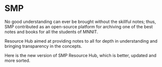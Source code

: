 # SMP

No good understanding can ever be brought without the skillful notes; thus, SMP contributed as an open-source platform for archiving one of the best notes and books for all the students of MNNIT. 

Resource Hub aimed at providing notes to all for depth in understanding and bringing transparency in the concepts.

Here is the new version of SMP Resource Hub, which is better, updated and more sorted.
